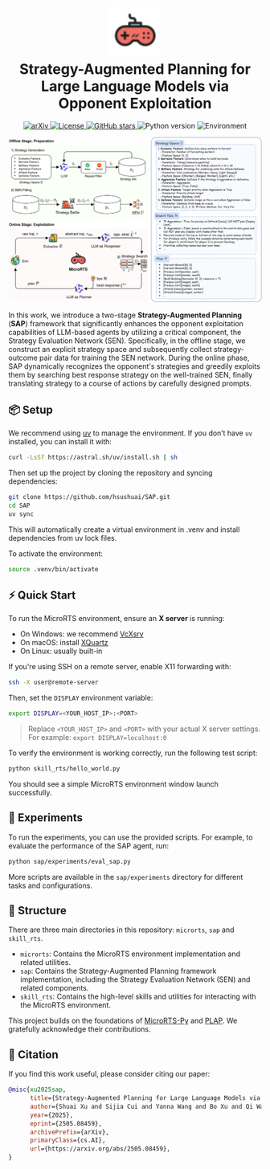 <h1 align="center">
<img src="misc/game.svg" width="100" alt="rho-logo" />
<br>
Strategy-Augmented Planning for Large Language Models via Opponent Exploitation
</h1>

<p align="center">
  <a href="https://arxiv.org/abs/2505.08459">
    <img src="https://img.shields.io/badge/arXiv-2505.08459-b31b1b.svg" alt="arXiv">
  </a>
  <a href="https://github.com/hsushuai/SAP/blob/main/LICENSE">
    <img src="https://img.shields.io/github/license/hsushuai/SAP.svg" alt="License">
  </a>
  <a href="https://github.com/hsushuai/SAP">
    <img src="https://img.shields.io/github/stars/hsushuai/SAP?style=social" alt="GitHub stars">
  </a>
  <img src="https://img.shields.io/badge/Python-3.10-blue.svg" alt="Python version">
  <img src="https://img.shields.io/badge/Env-uv%20%7C%20venv-green" alt="Environment">
</p>


<p align="center">
<img src=misc/framework.svg width=700/>
</p>

In this work,  we introduce a two-stage **Strategy-Augmented Planning** (**SAP**) framework that significantly enhances the opponent exploitation capabilities of LLM-based agents by utilizing a critical component, the Strategy Evaluation Network (SEN). Specifically, in the offline stage, we construct an explicit strategy space and subsequently collect strategy-outcome pair data for training the SEN network. During the online phase, SAP dynamically recognizes the opponent's strategies and greedily exploits them by searching best response strategy on the well-trained SEN, finally translating strategy to a course of actions by carefully designed prompts.

## 📦 Setup

We recommend using [uv](https://docs.astral.sh/uv) to manage the environment. If you don’t have `uv` installed, you can install it with:

```bash
curl -LsSf https://astral.sh/uv/install.sh | sh
```

Then set up the project by cloning the repository and syncing dependencies:

```bash
git clone https://github.com/hsushuai/SAP.git
cd SAP
uv sync
```

This will automatically create a virtual environment in .venv and install dependencies from uv lock files.

To activate the environment:

```bash
source .venv/bin/activate
```

## ⚡ Quick Start

To run the MicroRTS environment, ensure an **X server** is running:

* On Windows: we recommend [VcXsrv](https://sourceforge.net/projects/vcxsrv/)
* On macOS: install [XQuartz](https://www.xquartz.org/)
* On Linux: usually built-in

If you're using SSH on a remote server, enable X11 forwarding with:

```bash
ssh -X user@remote-server
```

Then, set the `DISPLAY` environment variable:

```bash
export DISPLAY=<YOUR_HOST_IP>:<PORT>
```

> Replace `<YOUR_HOST_IP>` and `<PORT>` with your actual X server settings.
> For example: `export DISPLAY=localhost:0`

To verify the environment is working correctly, run the following test script:

```bash
python skill_rts/hello_world.py
```

You should see a simple MicroRTS environment window launch successfully.

## 🔬 Experiments

To run the experiments, you can use the provided scripts. For example, to evaluate the performance of the SAP agent, run:

```bash
python sap/experiments/eval_sap.py
```

More scripts are available in the `sap/experiments` directory for different tasks and configurations.

## 📂 Structure

There are three main directories in this repository: `microrts`, `sap` and `skill_rts`.

- `microrts`: Contains the MicroRTS environment implementation and related utilities.
- `sap`: Contains the Strategy-Augmented Planning framework implementation, including the Strategy Evaluation Network (SEN) and related components.
- `skill_rts`: Contains the high-level skills and utilities for interacting with the MicroRTS environment.

This project builds on the foundations of [MicroRTS-Py](https://github.com/Farama-Foundation/MicroRTS-Py) and [PLAP](https://github.com/AI-Research-TeamX/PLAP). We gratefully acknowledge their contributions.

## 📄 Citation

If you find this work useful, please consider citing our paper:

```bibtex
@misc{xu2025sap,
      title={Strategy-Augmented Planning for Large Language Models via Opponent Exploitation}, 
      author={Shuai Xu and Sijia Cui and Yanna Wang and Bo Xu and Qi Wang},
      year={2025},
      eprint={2505.08459},
      archivePrefix={arXiv},
      primaryClass={cs.AI},
      url={https://arxiv.org/abs/2505.08459}, 
}
```